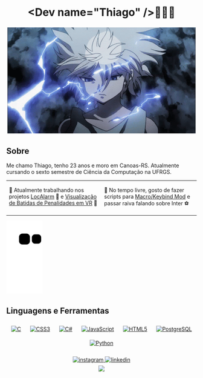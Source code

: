 # <div align="center">\<Dev name="Thiago" \/>👋👋👋</div>   
### <div align="center">![](https://github.com/ThiagoSzz/ThiagoSzz/blob/main/killua-hunter-x-hunter.gif)</div>


## Sobre  
Me chamo Thiago, tenho 23 anos e moro em Canoas-RS. Atualmente cursando o sexto semestre de Ciência da Computação na UFRGS. 
<table><tr><td valign="top" width="50%">

🔭 Atualmente trabalhando nos projetos [LocAlarm](https://github.com/ThiagoSzz/LocAlarm) 📱 e [Visualização de Batidas de Penalidades em VR](https://github.com/ThiagoSzz/Penalty-Kick-Performance-in-Football) 🎲  


</td><td valign="top" width="50%">

🌟 No tempo livre, gosto de fazer scripts para [Macro/Keybind Mod](https://mkb.ddoerr.com/docs/actions) e passar raiva falando sobre Inter ⚽  


</td></tr></table>  

![snake gif](https://github.com/ThiagoSzz/ThiagoSzz/blob/output/github-contribution-grid-snake.svg)
 


## Linguagens e Ferramentas  
<div align="center">  
<a href="https://www.cprogramming.com/" target="_blank"><img style="margin: 10px" src="https://profilinator.rishav.dev/skills-assets/c-original.svg" alt="C" height="50" /></a>  
<a href="https://www.w3schools.com/css/" target="_blank"><img style="margin: 10px" src="https://profilinator.rishav.dev/skills-assets/css3-original-wordmark.svg" alt="CSS3" height="50" /></a>  
<a href="https://docs.microsoft.com/en-us/dotnet/csharp/" target="_blank"><img style="margin: 10px" src="https://profilinator.rishav.dev/skills-assets/csharp-original.svg" alt="C#" height="50" /></a>  
<a href="https://www.javascript.com/" target="_blank"><img style="margin: 10px" src="https://profilinator.rishav.dev/skills-assets/javascript-original.svg" alt="JavaScript" height="50" /></a>  
<a href="https://en.wikipedia.org/wiki/HTML5" target="_blank"><img style="margin: 10px" src="https://profilinator.rishav.dev/skills-assets/html5-original-wordmark.svg" alt="HTML5" height="50" /></a>  
<a href="https://www.postgresql.org/" target="_blank"><img style="margin: 10px" src="https://profilinator.rishav.dev/skills-assets/postgresql-original-wordmark.svg" alt="PostgreSQL" height="50" /></a>  
<a href="https://www.python.org/" target="_blank"><img style="margin: 10px" src="https://profilinator.rishav.dev/skills-assets/python-original.svg" alt="Python" height="50" /></a>  
</div>  
<br/>

<div align="center">
<a href="https://instagram.com/thiagohss_" target="_blank">
<img src=https://img.shields.io/badge/instagram-%23000000.svg?&style=for-the-badge&logo=instagram&logoColor=white alt=instagram style="margin-bottom: 5px;" />
</a>
<a href="https://linkedin.com/in/thsantoss" target="_blank">
<img src=https://img.shields.io/badge/linkedin-%231E77B5.svg?&style=for-the-badge&logo=linkedin&logoColor=white alt=linkedin style="margin-bottom: 5px;" />
</a>  
</div> 

<div align="center">
<img src="https://komarev.com/ghpvc/?username=ThiagoSzz&&style=flat-square" align="center" />
</div>
